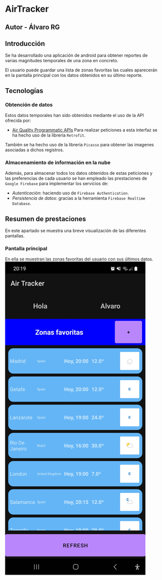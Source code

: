 # AirTracker
## Autor - Álvaro RG

## Introducción
Se ha desarrollado una aplicación de android para obtener reportes de varias magnitudes temporales
de una zona en concreto. 

El usuario puede guardar una lista de zonas favoritas las cuales aparecerán en la pantalla principal
con los datos obtenidos en su último reporte.

## Tecnologías
### Obtención de datos
Estos datos temporales han sido obtenidos mediante el uso de la API ofrecida por:
 * [Air Quality Programmatic APIs](https://aqicn.org/api/es/)
Para realizar peticiones a esta interfaz se ha hecho uso de la librería `Retrofit`.

También se ha hecho uso de la librería `Picasso` para obtener las imagenes asociadas a dichos registros.

### Almacenamiento de información en la nube
Además, para almacenar todos los datos obtenidos de estas peticiones y las preferencias de cada usuario
se han empleado las prestaciones de `Google Firebase` para implementar los servicios de:

* *Autenticación*: haciendo uso de `Firebase Authentication`.
* *Persistencia de datos*: gracias a la herramienta `Firebase Realtime Database`.


## Resumen de prestaciones
En este apartado se muestra una breve visualización de las diferentes pantallas.
### Pantalla principal
En ella se muestran las zonas favoritas del usuario con sus últimos datos.
![pantalla principal](./imgs/favoritos.jpg)
